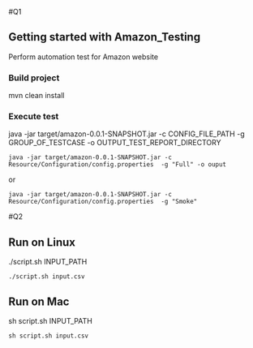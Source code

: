 #Q1
## Getting started with Amazon_Testing
Perform automation test for Amazon website

### Build project
mvn clean install

### Execute test

java -jar target/amazon-0.0.1-SNAPSHOT.jar -c CONFIG_FILE_PATH  -g GROUP_OF_TESTCASE -o OUTPUT_TEST_REPORT_DIRECTORY

```
java -jar target/amazon-0.0.1-SNAPSHOT.jar -c Resource/Configuration/config.properties  -g "Full" -o ouput
```
or
```
java -jar target/amazon-0.0.1-SNAPSHOT.jar -c Resource/Configuration/config.properties  -g "Smoke"
```

#Q2
## Run on Linux
./script.sh INPUT_PATH
```
./script.sh input.csv
```
## Run on Mac
sh script.sh INPUT_PATH
```
sh script.sh input.csv
```
